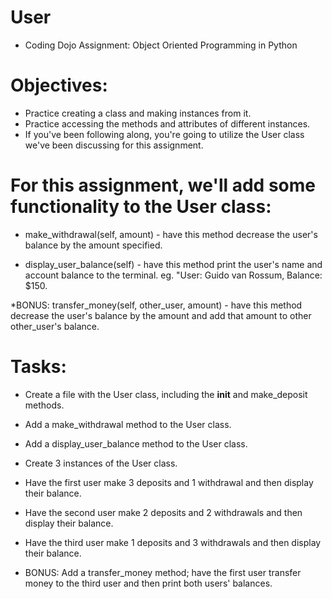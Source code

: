 # User
* Coding Dojo Assignment: Object Oriented Programming in Python

# Objectives:

* Practice creating a class and making instances from it.
* Practice accessing the methods and attributes of different instances.
* If you've been following along, you're going to utilize the User class we've been discussing for this assignment.

# For this assignment, we'll add some functionality to the User class:

* make_withdrawal(self, amount) - have this method decrease the user's balance by the amount specified.

* display_user_balance(self) - have this method print the user's name and account balance to the terminal. eg. "User: Guido van Rossum, Balance: $150.

*BONUS: transfer_money(self, other_user, amount) - have this method decrease the user's balance by the amount and add that amount to other other_user's balance.

# Tasks:
* Create a file with the User class, including the __init__ and make_deposit methods.

* Add a make_withdrawal method to the User class.

* Add a display_user_balance method to the User class.

* Create 3 instances of the User class.

* Have the first user make 3 deposits and 1 withdrawal and then display their balance.

* Have the second user make 2 deposits and 2 withdrawals and then display their balance.

* Have the third user make 1 deposits and 3 withdrawals and then display their balance.

* BONUS: Add a transfer_money method; have the first user transfer money to the third user and then print both users' balances.